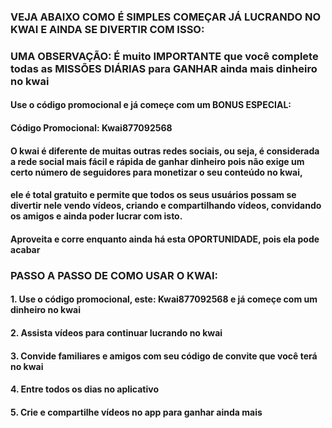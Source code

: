 
### VEJA ABAIXO COMO É SIMPLES COMEÇAR JÁ LUCRANDO NO KWAI  E AINDA SE DIVERTIR COM ISSO:
### UMA OBSERVAÇÃO: É muito IMPORTANTE que você complete todas as MISSÕES DIÁRIAS para GANHAR ainda mais dinheiro no kwai

#### Use o código promocional e já começe com um BONUS ESPECIAL: 
#### Código Promocional: Kwai877092568

#### O kwai é diferente de muitas outras redes sociais, ou seja, é considerada a rede social mais fácil e rápida de ganhar dinheiro pois não exige um certo número de seguidores para monetizar o seu conteúdo no kwai, 
#### ele é total gratuito e permite que todos os seus usuários possam se divertir nele vendo vídeos, criando e compartilhando vídeos, convidando os amigos e ainda poder lucrar com isto. 
#### Aproveita e corre enquanto ainda há esta OPORTUNIDADE, pois ela pode acabar


### PASSO A PASSO DE COMO USAR O KWAI:
#### 1. Use o código promocional, este: Kwai877092568 e já começe com um dinheiro no kwai

#### 2. Assista vídeos para continuar lucrando no kwai

#### 3. Convide familiares e amigos com seu código de convite que você terá no kwai

#### 4. Entre todos os dias no aplicativo 

#### 5. Crie e compartilhe vídeos no app para ganhar ainda mais
